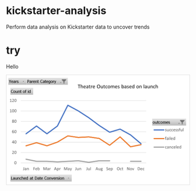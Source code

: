 # kickstarter-analysis
Perform data analysis on Kickstarter data to uncover trends 

#  try
Hello

![](./Resources/Theater_Outcomes_vs_Launch.png)